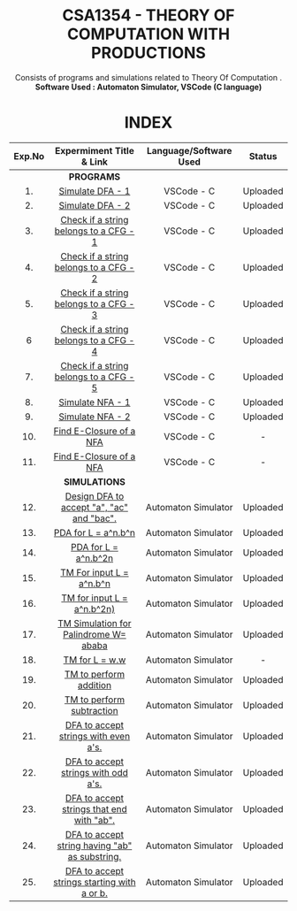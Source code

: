 <h1 align = "center">
  CSA1354 - THEORY OF COMPUTATION WITH PRODUCTIONS
</h1>

<div align="center">
Consists of programs and simulations related to Theory Of Computation .<br/>
<strong> Software Used : Automaton Simulator, VSCode (C language)  </strong>
</div>

<h1 align="center"> INDEX </h1>
<div align="center">

|Exp.No 		|Expermiment Title & Link  	|Language/Software Used |Status |
|:---:|:---:|:---:|:---:|
| | **PROGRAMS** | |  |
|1.		|[Simulate DFA - 1](#exp1)	|VSCode - C |Uploaded |
|2.		|[Simulate DFA - 2](#exp2)<br/>	|VSCode - C |Uploaded |
|3.		|[Check if a string belongs to a CFG - 1](#exp3)<br/>	|VSCode - C |Uploaded |
|4.		|[Check if a string belongs to a CFG - 2](#exp4)<br/>	|VSCode - C |Uploaded |
|5.		|[Check if a string belongs to a CFG - 3](#exp5)<br/>	|VSCode - C |Uploaded |
|6		|[Check if a string belongs to a CFG - 4](#exp6)<br/>	|VSCode - C |Uploaded |
|7.		|[Check if a string belongs to a CFG - 5](#exp7)<br/>	|VSCode - C |Uploaded |
|8.		|[Simulate NFA - 1](#exp8)<br/>	|VSCode - C |Uploaded |
|9.		|[Simulate NFA - 2](#exp9)<br/>	|VSCode - C |Uploaded |
|10.	|[Find E-Closure of a NFA](#exp10)<br/>	|VSCode - C |- |
|11.	|[Find E-Closure of a NFA](#exp10)<br/>	|VSCode - C |- |
| | **SIMULATIONS** ||  |
|12.		|[Design DFA to accept "a", "ac" and "bac". ](#exp11)	|Automaton Simulator |Uploaded |
|13.		|[PDA for L = a^n.b^n](#exp12)<br/>	|Automaton Simulator |Uploaded |
|14.		|[PDA for L = a^n.b^2n](#exp13)<br/>	|Automaton Simulator |Uploaded |
|15.		|[TM  For input L =  a^n.b^n](#exp14)<br/>	|Automaton Simulator |Uploaded |
|16.		|[TM  for input L = a^n.b^2n)](#exp15)<br/>	|Automaton Simulator |Uploaded |
|17.		|[TM  Simulation  for Palindrome W= ababa ](#exp16)<br/>	|Automaton Simulator |Uploaded |
|18.		|[TM for L = w.w ](#exp17)<br/>	|Automaton Simulator |- |
|19.		|[TM to  perform addition ](#exp17)<br/>	|Automaton Simulator |Uploaded |
|20.		|[TM to perform  subtraction](#exp18)<br/>	|Automaton Simulator |Uploaded |
|21.		|[DFA to accept strings with even a's. ](#exp18)<br/>	|Automaton Simulator |Uploaded |
|22.		|[DFA to accept strings with odd a's. ](#exp18)<br/>	|Automaton Simulator |Uploaded |
|23.		|[DFA to accept strings that end with "ab".](#exp18)<br/>	|Automaton Simulator |Uploaded |
|24.		|[DFA to accept string having "ab" as substring.](#exp18)<br/>	|Automaton Simulator |Uploaded |
|25.		|[DFA to accept strings starting with a or b.](#exp18)<br/>	|Automaton Simulator |Uploaded |
